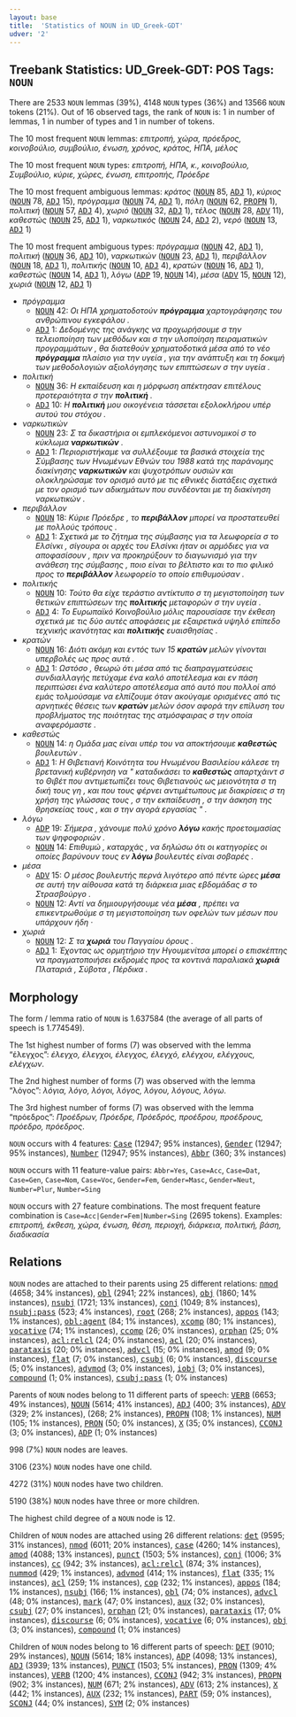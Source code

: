 ```yaml
---
layout: base
title:  'Statistics of NOUN in UD_Greek-GDT'
udver: '2'
---
```


## Treebank Statistics: UD_Greek-GDT: POS Tags: `NOUN`

There are 2533 `NOUN` lemmas (39%), 4148 `NOUN` types (36%) and 13566 `NOUN` tokens (21%).
Out of 16 observed tags, the rank of `NOUN` is: 1 in number of lemmas, 1 in number of types and 1 in number of tokens.

The 10 most frequent `NOUN` lemmas: <em>επιτροπή, χώρα, πρόεδρος, κοινοβούλιο, συμβούλιο, ένωση, χρόνος, κράτος, ΗΠΑ, μέλος</em>

The 10 most frequent `NOUN` types:  <em>επιτροπή, ΗΠΑ, κ., κοινοβούλιο, Συμβούλιο, κύριε, χώρες, ένωση, επιτροπής, Πρόεδρε</em>

The 10 most frequent ambiguous lemmas: <em>κράτος</em> (<tt><a href="el_gdt-pos-NOUN.html">NOUN</a></tt> 85, <tt><a href="el_gdt-pos-ADJ.html">ADJ</a></tt> 1), <em>κύριος</em> (<tt><a href="el_gdt-pos-NOUN.html">NOUN</a></tt> 78, <tt><a href="el_gdt-pos-ADJ.html">ADJ</a></tt> 15), <em>πρόγραμμα</em> (<tt><a href="el_gdt-pos-NOUN.html">NOUN</a></tt> 74, <tt><a href="el_gdt-pos-ADJ.html">ADJ</a></tt> 1), <em>πόλη</em> (<tt><a href="el_gdt-pos-NOUN.html">NOUN</a></tt> 62, <tt><a href="el_gdt-pos-PROPN.html">PROPN</a></tt> 1), <em>πολιτική</em> (<tt><a href="el_gdt-pos-NOUN.html">NOUN</a></tt> 57, <tt><a href="el_gdt-pos-ADJ.html">ADJ</a></tt> 4), <em>χωριό</em> (<tt><a href="el_gdt-pos-NOUN.html">NOUN</a></tt> 32, <tt><a href="el_gdt-pos-ADJ.html">ADJ</a></tt> 1), <em>τέλος</em> (<tt><a href="el_gdt-pos-NOUN.html">NOUN</a></tt> 28, <tt><a href="el_gdt-pos-ADV.html">ADV</a></tt> 11), <em>καθεστώς</em> (<tt><a href="el_gdt-pos-NOUN.html">NOUN</a></tt> 25, <tt><a href="el_gdt-pos-ADJ.html">ADJ</a></tt> 1), <em>ναρκωτικός</em> (<tt><a href="el_gdt-pos-NOUN.html">NOUN</a></tt> 24, <tt><a href="el_gdt-pos-ADJ.html">ADJ</a></tt> 2), <em>νερό</em> (<tt><a href="el_gdt-pos-NOUN.html">NOUN</a></tt> 13, <tt><a href="el_gdt-pos-ADJ.html">ADJ</a></tt> 1)

The 10 most frequent ambiguous types:  <em>πρόγραμμα</em> (<tt><a href="el_gdt-pos-NOUN.html">NOUN</a></tt> 42, <tt><a href="el_gdt-pos-ADJ.html">ADJ</a></tt> 1), <em>πολιτική</em> (<tt><a href="el_gdt-pos-NOUN.html">NOUN</a></tt> 36, <tt><a href="el_gdt-pos-ADJ.html">ADJ</a></tt> 10), <em>ναρκωτικών</em> (<tt><a href="el_gdt-pos-NOUN.html">NOUN</a></tt> 23, <tt><a href="el_gdt-pos-ADJ.html">ADJ</a></tt> 1), <em>περιβάλλον</em> (<tt><a href="el_gdt-pos-NOUN.html">NOUN</a></tt> 18, <tt><a href="el_gdt-pos-ADJ.html">ADJ</a></tt> 1), <em>πολιτικής</em> (<tt><a href="el_gdt-pos-NOUN.html">NOUN</a></tt> 10, <tt><a href="el_gdt-pos-ADJ.html">ADJ</a></tt> 4), <em>κρατών</em> (<tt><a href="el_gdt-pos-NOUN.html">NOUN</a></tt> 16, <tt><a href="el_gdt-pos-ADJ.html">ADJ</a></tt> 1), <em>καθεστώς</em> (<tt><a href="el_gdt-pos-NOUN.html">NOUN</a></tt> 14, <tt><a href="el_gdt-pos-ADJ.html">ADJ</a></tt> 1), <em>λόγω</em> (<tt><a href="el_gdt-pos-ADP.html">ADP</a></tt> 19, <tt><a href="el_gdt-pos-NOUN.html">NOUN</a></tt> 14), <em>μέσα</em> (<tt><a href="el_gdt-pos-ADV.html">ADV</a></tt> 15, <tt><a href="el_gdt-pos-NOUN.html">NOUN</a></tt> 12), <em>χωριά</em> (<tt><a href="el_gdt-pos-NOUN.html">NOUN</a></tt> 12, <tt><a href="el_gdt-pos-ADJ.html">ADJ</a></tt> 1)


* <em>πρόγραμμα</em>
  * <tt><a href="el_gdt-pos-NOUN.html">NOUN</a></tt> 42: <em>Οι ΗΠΑ χρηματοδοτούν <b>πρόγραμμα</b> χαρτογράφησης του ανθρώπινου εγκεφάλου .</em>
  * <tt><a href="el_gdt-pos-ADJ.html">ADJ</a></tt> 1: <em>Δεδομένης της ανάγκης να προχωρήσουμε σ την τελειοποίηση των μεθόδων και σ την υλοποίηση πειραματικών προγραμμάτων , θα διατεθούν χρηματοδοτικά μέσα από το νέο <b>πρόγραμμα</b> πλαίσιο για την υγεία , για την ανάπτυξη και τη δοκιμή των μεθοδολογιών αξιολόγησης των επιπτώσεων σ την υγεία .</em>
* <em>πολιτική</em>
  * <tt><a href="el_gdt-pos-NOUN.html">NOUN</a></tt> 36: <em>Η εκπαίδευση και η μόρφωση απέκτησαν επιτέλους προτεραιότητα σ την <b>πολιτική</b> .</em>
  * <tt><a href="el_gdt-pos-ADJ.html">ADJ</a></tt> 10: <em>Η <b>πολιτική</b> μου οικογένεια τάσσεται εξολοκλήρου υπέρ αυτού του στόχου .</em>
* <em>ναρκωτικών</em>
  * <tt><a href="el_gdt-pos-NOUN.html">NOUN</a></tt> 23: <em>Σ τα δικαστήρια οι εμπλεκόμενοι αστυνομικοί σ το κύκλωμα <b>ναρκωτικών</b> .</em>
  * <tt><a href="el_gdt-pos-ADJ.html">ADJ</a></tt> 1: <em>Περιοριστήκαμε να συλλέξουμε τα βασικά στοιχεία της Σύμβασης των Ηνωμένων Εθνών του 1988 κατά της παράνομης διακίνησης <b>ναρκωτικών</b> και ψυχοτρόπων ουσιών και ολοκληρώσαμε τον ορισμό αυτό με τις εθνικές διατάξεις σχετικά με τον ορισμό των αδικημάτων που συνδέονται με τη διακίνηση ναρκωτικών .</em>
* <em>περιβάλλον</em>
  * <tt><a href="el_gdt-pos-NOUN.html">NOUN</a></tt> 18: <em>Κύριε Πρόεδρε , το <b>περιβάλλον</b> μπορεί να προστατευθεί με πολλούς τρόπους .</em>
  * <tt><a href="el_gdt-pos-ADJ.html">ADJ</a></tt> 1: <em>Σχετικά με το ζήτημα της σύμβασης για τα λεωφορεία σ το Ελσίνκι , σίγουρα οι αρχές του Ελσίνκι ήταν οι αρμόδιες για να αποφασίσουν , πριν να προκηρύξουν το διαγωνισμό για την ανάθεση της σύμβασης , ποιο είναι το βέλτιστο και το πιο φιλικό προς το <b>περιβάλλον</b> λεωφορείο το οποίο επιθυμούσαν .</em>
* <em>πολιτικής</em>
  * <tt><a href="el_gdt-pos-NOUN.html">NOUN</a></tt> 10: <em>Τούτο θα είχε τεράστιο αντίκτυπο σ τη μεγιστοποίηση των θετικών επιπτώσεων της <b>πολιτικής</b> μεταφορών σ την υγεία .</em>
  * <tt><a href="el_gdt-pos-ADJ.html">ADJ</a></tt> 4: <em>Το Ευρωπαϊκό Κοινοβούλιο μόλις παρουσίασε την έκθεση σχετικά με τις δύο αυτές αποφάσεις με εξαιρετικά υψηλό επίπεδο τεχνικής ικανότητας και <b>πολιτικής</b> ευαισθησίας .</em>
* <em>κρατών</em>
  * <tt><a href="el_gdt-pos-NOUN.html">NOUN</a></tt> 16: <em>Διότι ακόμη και εντός των 15 <b>κρατών</b> μελών γίνονται υπερβολές ως προς αυτά .</em>
  * <tt><a href="el_gdt-pos-ADJ.html">ADJ</a></tt> 1: <em>Ωστόσο , θεωρώ ότι μέσα από τις διαπραγματεύσεις συνδιαλλαγής πετύχαμε ένα καλό αποτέλεσμα και εν πάση περιπτώσει ένα καλύτερο αποτέλεσμα από αυτό που πολλοί από εμάς τολμούσαμε να ελπίζουμε όταν ακούγαμε ορισμένες από τις αρνητικές θέσεις των <b>κρατών</b> μελών όσον αφορά την επίλυση του προβλήματος της ποιότητας της ατμόσφαιρας σ την οποία αναφερόμαστε .</em>
* <em>καθεστώς</em>
  * <tt><a href="el_gdt-pos-NOUN.html">NOUN</a></tt> 14: <em>η Ομάδα μας είναι υπέρ του να αποκτήσουμε <b>καθεστώς</b> βουλευτών .</em>
  * <tt><a href="el_gdt-pos-ADJ.html">ADJ</a></tt> 1: <em>Η Θιβετιανή Κοινότητα του Ηνωμένου Βασιλείου κάλεσε τη βρετανική κυβέρνηση να " καταδικάσει το <b>καθεστώς</b> απαρτχάιντ σ το Θιβέτ που αντιμετωπίζει τους Θιβετιανούς ως μειονότητα σ τη δική τους γη , και που τους φέρνει αντιμέτωπους με διακρίσεις σ τη χρήση της γλώσσας τους , σ την εκπαίδευση , σ την άσκηση της θρησκείας τους , και σ την αγορά εργασίας " .</em>
* <em>λόγω</em>
  * <tt><a href="el_gdt-pos-ADP.html">ADP</a></tt> 19: <em>Σήμερα , χάνουμε πολύ χρόνο <b>λόγω</b> κακής προετοιμασίας των ψηφοφοριών .</em>
  * <tt><a href="el_gdt-pos-NOUN.html">NOUN</a></tt> 14: <em>Επιθυμώ , καταρχάς , να δηλώσω ότι οι κατηγορίες οι οποίες βαρύνουν τους εν <b>λόγω</b> βουλευτές είναι σοβαρές .</em>
* <em>μέσα</em>
  * <tt><a href="el_gdt-pos-ADV.html">ADV</a></tt> 15: <em>Ο μέσος βουλευτής περνά λιγότερο από πέντε ώρες <b>μέσα</b> σε αυτή την αίθουσα κατά τη διάρκεια μιας εβδομάδας σ το Στρασβούργο .</em>
  * <tt><a href="el_gdt-pos-NOUN.html">NOUN</a></tt> 12: <em>Αντί να δημιουργήσουμε νέα <b>μέσα</b> , πρέπει να επικεντρωθούμε σ τη μεγιστοποίηση των οφελών των μέσων που υπάρχουν ήδη ·</em>
* <em>χωριά</em>
  * <tt><a href="el_gdt-pos-NOUN.html">NOUN</a></tt> 12: <em>Σ τα <b>χωριά</b> του Παγγαίου όρους .</em>
  * <tt><a href="el_gdt-pos-ADJ.html">ADJ</a></tt> 1: <em>Έχοντας ως ορμητήριο την Ηγουμενίτσα μπορεί ο επισκέπτης να πραγματοποιήσει εκδρομές προς τα κοντινά παραλιακά <b>χωριά</b> Πλαταριά , Σύβοτα , Πέρδικα .</em>

## Morphology

The form / lemma ratio of `NOUN` is 1.637584 (the average of all parts of speech is 1.774549).

The 1st highest number of forms (7) was observed with the lemma “έλεγχος”: <em>έλεγχο, έλεγχοι, έλεγχος, έλεγχό, ελέγχου, ελέγχους, ελέγχων</em>.

The 2nd highest number of forms (7) was observed with the lemma “λόγος”: <em>λόγια, λόγο, λόγοι, λόγος, λόγου, λόγους, λόγω</em>.

The 3rd highest number of forms (7) was observed with the lemma “πρόεδρος”: <em>Προέδρων, Πρόεδρε, Πρόεδρός, προέδρου, προέδρους, πρόεδρο, πρόεδρος</em>.

`NOUN` occurs with 4 features: <tt><a href="el_gdt-feat-Case.html">Case</a></tt> (12947; 95% instances), <tt><a href="el_gdt-feat-Gender.html">Gender</a></tt> (12947; 95% instances), <tt><a href="el_gdt-feat-Number.html">Number</a></tt> (12947; 95% instances), <tt><a href="el_gdt-feat-Abbr.html">Abbr</a></tt> (360; 3% instances)

`NOUN` occurs with 11 feature-value pairs: `Abbr=Yes`, `Case=Acc`, `Case=Dat`, `Case=Gen`, `Case=Nom`, `Case=Voc`, `Gender=Fem`, `Gender=Masc`, `Gender=Neut`, `Number=Plur`, `Number=Sing`

`NOUN` occurs with 27 feature combinations.
The most frequent feature combination is `Case=Acc|Gender=Fem|Number=Sing` (2695 tokens).
Examples: <em>επιτροπή, έκθεση, χώρα, ένωση, θέση, περιοχή, διάρκεια, πολιτική, βάση, διαδικασία</em>


## Relations

`NOUN` nodes are attached to their parents using 25 different relations: <tt><a href="el_gdt-dep-nmod.html">nmod</a></tt> (4658; 34% instances), <tt><a href="el_gdt-dep-obl.html">obl</a></tt> (2941; 22% instances), <tt><a href="el_gdt-dep-obj.html">obj</a></tt> (1860; 14% instances), <tt><a href="el_gdt-dep-nsubj.html">nsubj</a></tt> (1721; 13% instances), <tt><a href="el_gdt-dep-conj.html">conj</a></tt> (1049; 8% instances), <tt><a href="el_gdt-dep-nsubj-pass.html">nsubj:pass</a></tt> (523; 4% instances), <tt><a href="el_gdt-dep-root.html">root</a></tt> (268; 2% instances), <tt><a href="el_gdt-dep-appos.html">appos</a></tt> (143; 1% instances), <tt><a href="el_gdt-dep-obl-agent.html">obl:agent</a></tt> (84; 1% instances), <tt><a href="el_gdt-dep-xcomp.html">xcomp</a></tt> (80; 1% instances), <tt><a href="el_gdt-dep-vocative.html">vocative</a></tt> (74; 1% instances), <tt><a href="el_gdt-dep-ccomp.html">ccomp</a></tt> (26; 0% instances), <tt><a href="el_gdt-dep-orphan.html">orphan</a></tt> (25; 0% instances), <tt><a href="el_gdt-dep-acl-relcl.html">acl:relcl</a></tt> (24; 0% instances), <tt><a href="el_gdt-dep-acl.html">acl</a></tt> (20; 0% instances), <tt><a href="el_gdt-dep-parataxis.html">parataxis</a></tt> (20; 0% instances), <tt><a href="el_gdt-dep-advcl.html">advcl</a></tt> (15; 0% instances), <tt><a href="el_gdt-dep-amod.html">amod</a></tt> (9; 0% instances), <tt><a href="el_gdt-dep-flat.html">flat</a></tt> (7; 0% instances), <tt><a href="el_gdt-dep-csubj.html">csubj</a></tt> (6; 0% instances), <tt><a href="el_gdt-dep-discourse.html">discourse</a></tt> (5; 0% instances), <tt><a href="el_gdt-dep-advmod.html">advmod</a></tt> (3; 0% instances), <tt><a href="el_gdt-dep-iobj.html">iobj</a></tt> (3; 0% instances), <tt><a href="el_gdt-dep-compound.html">compound</a></tt> (1; 0% instances), <tt><a href="el_gdt-dep-csubj-pass.html">csubj:pass</a></tt> (1; 0% instances)

Parents of `NOUN` nodes belong to 11 different parts of speech: <tt><a href="el_gdt-pos-VERB.html">VERB</a></tt> (6653; 49% instances), <tt><a href="el_gdt-pos-NOUN.html">NOUN</a></tt> (5614; 41% instances), <tt><a href="el_gdt-pos-ADJ.html">ADJ</a></tt> (400; 3% instances), <tt><a href="el_gdt-pos-ADV.html">ADV</a></tt> (329; 2% instances),  (268; 2% instances), <tt><a href="el_gdt-pos-PROPN.html">PROPN</a></tt> (108; 1% instances), <tt><a href="el_gdt-pos-NUM.html">NUM</a></tt> (105; 1% instances), <tt><a href="el_gdt-pos-PRON.html">PRON</a></tt> (50; 0% instances), <tt><a href="el_gdt-pos-X.html">X</a></tt> (35; 0% instances), <tt><a href="el_gdt-pos-CCONJ.html">CCONJ</a></tt> (3; 0% instances), <tt><a href="el_gdt-pos-ADP.html">ADP</a></tt> (1; 0% instances)

998 (7%) `NOUN` nodes are leaves.

3106 (23%) `NOUN` nodes have one child.

4272 (31%) `NOUN` nodes have two children.

5190 (38%) `NOUN` nodes have three or more children.

The highest child degree of a `NOUN` node is 12.

Children of `NOUN` nodes are attached using 26 different relations: <tt><a href="el_gdt-dep-det.html">det</a></tt> (9595; 31% instances), <tt><a href="el_gdt-dep-nmod.html">nmod</a></tt> (6011; 20% instances), <tt><a href="el_gdt-dep-case.html">case</a></tt> (4260; 14% instances), <tt><a href="el_gdt-dep-amod.html">amod</a></tt> (4088; 13% instances), <tt><a href="el_gdt-dep-punct.html">punct</a></tt> (1503; 5% instances), <tt><a href="el_gdt-dep-conj.html">conj</a></tt> (1006; 3% instances), <tt><a href="el_gdt-dep-cc.html">cc</a></tt> (942; 3% instances), <tt><a href="el_gdt-dep-acl-relcl.html">acl:relcl</a></tt> (874; 3% instances), <tt><a href="el_gdt-dep-nummod.html">nummod</a></tt> (429; 1% instances), <tt><a href="el_gdt-dep-advmod.html">advmod</a></tt> (414; 1% instances), <tt><a href="el_gdt-dep-flat.html">flat</a></tt> (335; 1% instances), <tt><a href="el_gdt-dep-acl.html">acl</a></tt> (259; 1% instances), <tt><a href="el_gdt-dep-cop.html">cop</a></tt> (232; 1% instances), <tt><a href="el_gdt-dep-appos.html">appos</a></tt> (184; 1% instances), <tt><a href="el_gdt-dep-nsubj.html">nsubj</a></tt> (166; 1% instances), <tt><a href="el_gdt-dep-obl.html">obl</a></tt> (74; 0% instances), <tt><a href="el_gdt-dep-advcl.html">advcl</a></tt> (48; 0% instances), <tt><a href="el_gdt-dep-mark.html">mark</a></tt> (47; 0% instances), <tt><a href="el_gdt-dep-aux.html">aux</a></tt> (32; 0% instances), <tt><a href="el_gdt-dep-csubj.html">csubj</a></tt> (27; 0% instances), <tt><a href="el_gdt-dep-orphan.html">orphan</a></tt> (21; 0% instances), <tt><a href="el_gdt-dep-parataxis.html">parataxis</a></tt> (17; 0% instances), <tt><a href="el_gdt-dep-discourse.html">discourse</a></tt> (6; 0% instances), <tt><a href="el_gdt-dep-vocative.html">vocative</a></tt> (6; 0% instances), <tt><a href="el_gdt-dep-obj.html">obj</a></tt> (3; 0% instances), <tt><a href="el_gdt-dep-compound.html">compound</a></tt> (1; 0% instances)

Children of `NOUN` nodes belong to 16 different parts of speech: <tt><a href="el_gdt-pos-DET.html">DET</a></tt> (9010; 29% instances), <tt><a href="el_gdt-pos-NOUN.html">NOUN</a></tt> (5614; 18% instances), <tt><a href="el_gdt-pos-ADP.html">ADP</a></tt> (4098; 13% instances), <tt><a href="el_gdt-pos-ADJ.html">ADJ</a></tt> (3939; 13% instances), <tt><a href="el_gdt-pos-PUNCT.html">PUNCT</a></tt> (1503; 5% instances), <tt><a href="el_gdt-pos-PRON.html">PRON</a></tt> (1309; 4% instances), <tt><a href="el_gdt-pos-VERB.html">VERB</a></tt> (1200; 4% instances), <tt><a href="el_gdt-pos-CCONJ.html">CCONJ</a></tt> (942; 3% instances), <tt><a href="el_gdt-pos-PROPN.html">PROPN</a></tt> (902; 3% instances), <tt><a href="el_gdt-pos-NUM.html">NUM</a></tt> (671; 2% instances), <tt><a href="el_gdt-pos-ADV.html">ADV</a></tt> (613; 2% instances), <tt><a href="el_gdt-pos-X.html">X</a></tt> (442; 1% instances), <tt><a href="el_gdt-pos-AUX.html">AUX</a></tt> (232; 1% instances), <tt><a href="el_gdt-pos-PART.html">PART</a></tt> (59; 0% instances), <tt><a href="el_gdt-pos-SCONJ.html">SCONJ</a></tt> (44; 0% instances), <tt><a href="el_gdt-pos-SYM.html">SYM</a></tt> (2; 0% instances)

